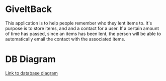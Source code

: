 # GiveItBack

This application is to help people remember who they lent items to. It's purpose is to store items, and and a contact for a user. If a certain amount of time has passed, since an items has been lent, the person will be able to automatically email the contact with the associated items.

# DB Diagram
[Link to database diagram](https://github.com/jcorm714/GiveItBack/blob/master/db_diagram.png)
